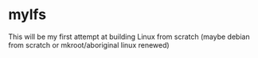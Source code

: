 # mylfs
This will be my first attempt at building Linux from scratch (maybe debian from scratch or mkroot/aboriginal linux renewed)
